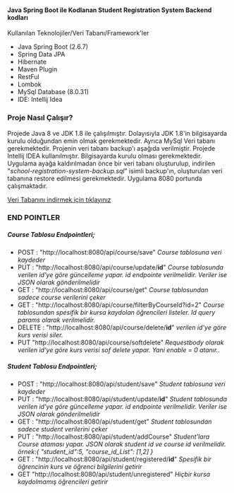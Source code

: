 <h4>Java Spring Boot ile Kodlanan Student Registration System Backend kodları</h4>

Kullanılan Teknolojiler/Veri Tabanı/Framework'ler
<ul>
<li>Java Spring Boot (2.6.7)</li>
<li>Spring Data JPA</li>
<li>Hibernate</li>
<li>Maven Plugin</li>
<li>RestFul</li>
<li>Lombok</li>
<li>MySql Database (8.0.31)</li>
<li>IDE: Intellij Idea </li>
</ul>

<h3>Proje Nasıl Çalışır?</h3>
<p>Projede Java 8 ve JDK 1.8 ile çalışılmıştır. Dolayısıyla JDK 1.8'in bilgisayarda kurulu olduğundan emin olmak gerekmektedir. Ayrıca MySql  Veri tabanı gerekmektedir. Projenin veri tabanı backup'ı aşağıda verilmiştir. Projede Intellij IDEA kullanılmıştır. Bilgisayarda kurulu olması gerekmektedir. Uygulama ayağa kaldırılmadan önce bir veri tabanı oluşturulup, indirilen "<i>school-registration-system-backup.sql</i>" isimli backup'ın, oluşturulan veri tabanına restore edilmesi gerekmektedir. Uygulama 8080 portunda çalışmaktadır.</p>

<a href="https://github.com/ekinglsmakn/School-Registration-System/blob/6dd24b6416e252129260f272a836b1438440642a/school-registration-system-backup.sql" download>Veri Tabanını indirmek için tıklayınız</a>

<h3>END POINTLER</h3>
<h5>Course Tablosu Endpointleri;</h5>
<ul>
<li> POST : "http://localhost:8080/api/course/save" <i>Course tablosuna veri kaydeder</i></li>
<li> PUT : "http://localhost:8080/api/course/update/<b>id</b>" <i>Course tablosunda verilen id'ye göre güncelleme yapar. id endpointe verilmelidir. Veriler ise JSON olarak gönderilmelidir</i></li>
<li> GET : "http://localhost:8080/api/course/get" <i>Course tablosundan sadece course verilerini çeker</i></li>
<li> GET : "http://localhost:8080/api/course/filterByCourseId?id=2" <i>Course tablosundan spesifik bir kursa kaydolan öğrencileri listeler. Id query params olarak verilmelidir.</i></li>
<li> DELETE : "http://localhost:8080/api/course/delete/<b>id</b>" <i>verilen id'ye göre kurs verisi siler.</i></li>
<li> PUT "http://localhost:8080/api/course/softdelete" <i>Requestbody olarak verilen id'ye göre kurs verisi sof delete yapar. Yani enable = 0 atanır..</i></li>
</ul>

<h5>Student Tablosu Endpointleri;</h5>
<ul>
<li> POST : "http://localhost:8080/api/student/save" <i>Student tablosuna veri kaydeder</i></li>
<li> PUT : "http://localhost:8080/api/student/update/<b>id</b>" <i>Student tablosunda verilen id'ye göre güncelleme yapar. id endpointe verilmelidir. Veriler ise JSON olarak gönderilmelidir</i></li>
<li> GET : "http://localhost:8080/api/student/get" <i>Student tablosundan sadece student verilerini çeker</i></li>

<li> PUT : "http://localhost:8080/api/student/addCourse" <i>Student'lara Course ataması yapar. JSON olarak student id ve course id verilmelidir. örnek:{
    "student_id":5,
    "course_id_List": [1,2]
}</i></li>
<li> GET : "http://localhost:8080/api/student/registered/<b>id</b>" <i>Spesifik bir öğrencinin kurs ve öğrenci bilgilerini getirir</i></li>
<li> GET "http://localhost:8080/api/student/unregistered" <i>Hiçbir kursa kaydolmamış öğrencileri getirir</i></li>
</ul>



